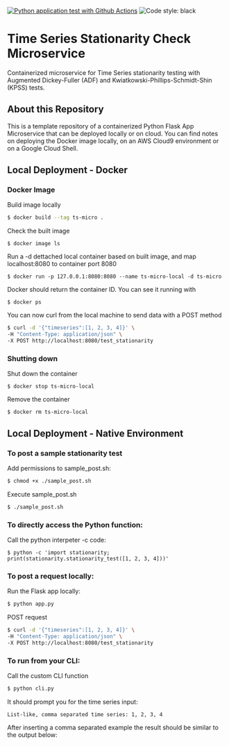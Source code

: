 [![Python application test with Github Actions](https://github.com/erich-hs/ts-stationarity-micro/actions/workflows/main.yml/badge.svg)](https://github.com/erich-hs/ts-stationarity-micro/actions/workflows/main.yml) ![Code style: black](https://img.shields.io/badge/code%20style-black-000000.svg)

# Time Series Stationarity Check Microservice
Containerized microservice for Time Series stationarity testing with Augmented Dickey-Fuller (ADF) and Kwiatkowski-Phillips-Schmidt-Shin (KPSS) tests.

## About this Repository
This is a template repository of a containerized Python Flask App Microservice that can be deployed locally or on cloud. You can find notes on deploying the Docker image locally, on an AWS Cloud9 environment or on a Google Cloud Shell.

## Local Deployment - Docker
### Docker Image
Build image locally
```bash
$ docker build --tag ts-micro .
```
Check the built image
```
$ docker image ls
```
Run a -d dettached local container based on built image, and map localhost:8080 to container port 8080
```
$ docker run -p 127.0.0.1:8080:8080 --name ts-micro-local -d ts-micro
```
Docker should return the container ID. You can see it running with
```
$ docker ps
```
You can now curl from the local machine to send data with a POST method
```bash
$ curl -d '{"timeseries":[1, 2, 3, 4]}' \
-H "Content-Type: application/json" \
-X POST http://localhost:8080/test_stationarity
```

### Shutting down
Shut down the container
```
$ docker stop ts-micro-local
```
Remove the container
```
$ docker rm ts-micro-local
```

## Local Deployment - Native Environment
### To post a sample stationarity test
Add permissions to sample_post.sh:
```bash
$ chmod +x ./sample_post.sh
```
Execute sample_post.sh
```bash
$ ./sample_post.sh
```

### To directly access the Python function:
Call the python interpeter -c code:
```
$ python -c 'import stationarity; print(stationarity.stationarity_test([1, 2, 3, 4]))'
```

### To post a request locally:
Run the Flask app locally:
```bash
$ python app.py
```
POST request
```bash
$ curl -d '{"timeseries":[1, 2, 3, 4]}' \
-H "Content-Type: application/json" \
-X POST http://localhost:8080/test_stationarity
```

### To run from your CLI:
Call the custom CLI function
```bash
$ python cli.py
```
It should prompt you for the time series input:

```
List-like, comma separated time series: 1, 2, 3, 4
```
After inserting a comma separated example the result should be similar to the output below: